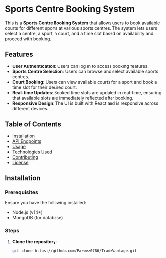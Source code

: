 # Sports Centre Booking System

This is a **Sports Centre Booking System** that allows users to book available courts for different sports at various sports centres. The system lets users select a centre, a sport, a court, and a time slot based on availability and proceed with booking.

## Features

- **User Authentication**: Users can log in to access booking features.
- **Sports Centre Selection**: Users can browse and select available sports centres.
- **Court Booking**: Users can view available courts for a sport and book a time slot for their desired court.
- **Real-time Updates**: Booked time slots are updated in real-time, ensuring that available slots are immediately reflected after booking.
- **Responsive Design**: The UI is built with React and is responsive across different devices.

## Table of Contents

- [Installation](#installation)
- [API Endpoints](#api-endpoints)
- [Usage](#usage)
- [Technologies Used](#technologies-used)
- [Contributing](#contributing)
- [License](#license)

## Installation

### Prerequisites

Ensure you have the following installed:

- Node.js (v14+)
- MongoDB (for database)

### Steps

1. **Clone the repository**:

   ```bash
   git clone https://github.com/Parwez0786/TradeVantage.git
   ```
